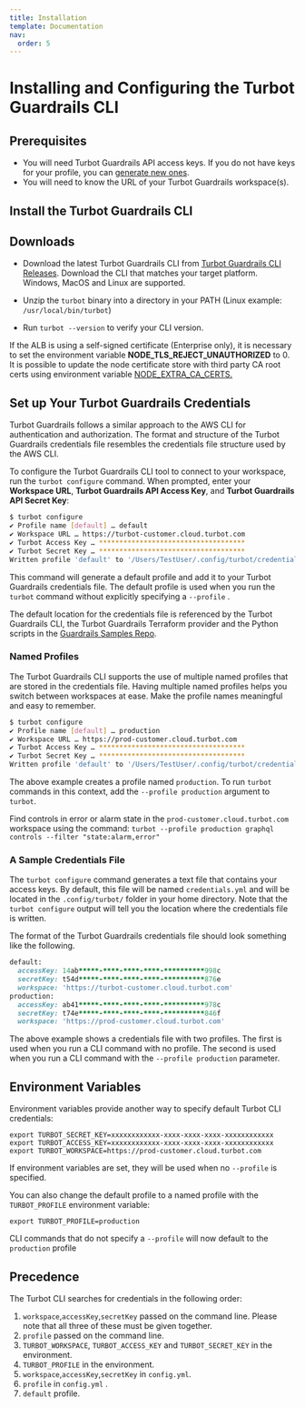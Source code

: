 ```yaml
---
title: Installation
template: Documentation
nav:
  order: 5
---
```


# Installing and Configuring the Turbot Guardrails CLI

## Prerequisites

- You will need Turbot Guardrails API access keys. If you do not have keys for your profile, you
  can [generate new ones](guides/iam/access-keys).
- You will need to know the URL of your Turbot Guardrails workspace(s).

## Install the Turbot Guardrails CLI

## Downloads
- Download the latest Turbot Guardrails CLI from [Turbot Guardrails CLI Releases](https://github.com/turbot/guardrails-cli/releases). 
Download the CLI that matches your target platform.  Windows, MacOS and Linux are supported.

- Unzip the `turbot` binary into a directory in your PATH (Linux example: `/usr/local/bin/turbot`)
- Run `turbot --version` to verify your CLI version.

<div className="alert alert-info">If the ALB is using a self-signed certificate (Enterprise only), it is necessary to set the environment variable <b>NODE_TLS_REJECT_UNAUTHORIZED</b> to 0. It is possible to update the node certificate store with third party CA root certs using environment variable <a href="https://nodejs.org/api/cli.html#cli_node_extra_ca_certs_file">NODE_EXTRA_CA_CERTS.</a></div>

## Set up Your Turbot Guardrails Credentials

Turbot Guardrails follows a similar approach to the AWS CLI for authentication and
authorization. The format and structure of the Turbot Guardrails credentials file
resembles the credentials file structure used by the AWS CLI.

To configure the Turbot Guardrails CLI tool to connect to your workspace, run the
`turbot configure` command. When prompted, enter your **Workspace URL**,
**Turbot Guardrails API Access Key**, and **Turbot Guardrails API Secret Key**:

```bash
$ turbot configure
✔ Profile name [default] … default                                 
✔ Workspace URL … https://turbot-customer.cloud.turbot.com     
✔ Turbot Access Key … ************************************        
✔ Turbot Secret Key … ************************************        
Written profile 'default' to '/Users/TestUser/.config/turbot/credentials.yml'
```

This command will generate a default profile and add it to your Turbot Guardrails
credentials file. The default profile is used when you run the `turbot` command
without explicitly specifying a `--profile` .

The default location for the credentials file is referenced by the Turbot Guardrails CLI, the Turbot Guardrails Terraform
provider and the Python scripts in the [Guardrails Samples Repo](https://github.com/turbot/guardrails-samples/tree/master/api_examples/python).

### Named Profiles

The Turbot Guardrails CLI supports the use of multiple named profiles that are stored in
the credentials file. Having multiple named profiles helps you switch between
workspaces at ease. Make the profile names meaningful and easy to remember.

```bash
$ turbot configure
✔ Profile name [default] … production                              
✔ Workspace URL … https://prod-customer.cloud.turbot.com   
✔ Turbot Access Key … ************************************         
✔ Turbot Secret Key … ************************************         
Written profile 'default' to '/Users/TestUser/.config/turbot/credentials.yml'
```

The above example creates a profile named `production`. To run `turbot` commands in this context, add
the `--profile production` argument to `turbot`.

<div className="example">
Find controls in error or alarm state in the <code>prod-customer.cloud.turbot.com</code> workspace using the command:  <code>turbot --profile production graphql controls --filter "state:alarm,error"</code>
</div>

### A Sample Credentials File

The `turbot configure` command generates a text file that contains your access
keys. By default, this file will be named `credentials.yml` and will be located
in the `.config/turbot/` folder in your home directory. Note that the
`turbot configure` output will tell you the location where the credentials file
is written.

The format of the Turbot Guardrails credentials file should look something like the
following.

```ruby
default:
  accessKey: 14ab*****-****-****-****-**********998c
  secretKey: t54d*****-****-****-****-**********876e
  workspace: 'https://turbot-customer.cloud.turbot.com'
production:
  accessKey: ab41*****-****-****-****-**********978c
  secretKey: t74e*****-****-****-****-**********846f
  workspace: 'https://prod-customer.cloud.turbot.com'
```

The above example shows a credentials file with two profiles. The first is used when you run a CLI command with no
profile. The second is used when you run a CLI command with the `--profile production` parameter.

## Environment Variables

Environment variables provide another way to specify default Turbot CLI
credentials:

```
export TURBOT_SECRET_KEY=xxxxxxxxxxxx-xxxx-xxxx-xxxx-xxxxxxxxxxxx
export TURBOT_ACCESS_KEY=xxxxxxxxxxxx-xxxx-xxxx-xxxx-xxxxxxxxxxxx
export TURBOT_WORKSPACE=https://prod-customer.cloud.turbot.com
```

If environment variables are set, they will be used when no `--profile` is
specified.

You can also change the default profile to a named profile with the
`TURBOT_PROFILE` environment variable:

```
export TURBOT_PROFILE=production
```

CLI commands that do not specify a `--profile` will now default to the `production` profile

## Precedence

The Turbot CLI searches for credentials in the following order:

1. `workspace`,`accessKey`,`secretKey` passed on the command line. Please note
   that all three of these must be given together.
1. `profile` passed on the command line.
1. `TURBOT_WORKSPACE`, `TURBOT_ACCESS_KEY` and `TURBOT_SECRET_KEY` in the
   environment.
1. `TURBOT_PROFILE` in the environment.
1. `workspace`,`accessKey`,`secretKey` in `config.yml`.
1. `profile` in `config.yml` .
1. `default` profile.
